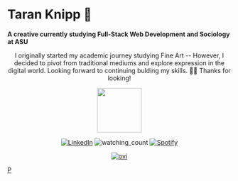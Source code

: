 # Taran Knipp 💫

 **A creative currently studying Full-Stack Web Development and Sociology at ASU**

<p align="center">
  I originally started my academic journey studying Fine Art -- However, I decided to pivot from traditional mediums and explore expression in the digital world.  
  Looking forward to continuing bulding my skills. 🎨💪
  Thanks for looking!
</p>
    
<p align="center">
  <img width="100" height="100" src="https://i.imgur.com/R4iPwpQ.png">
</p>

<p align="center">
  <a href="https://www.linkedin.com/in/taran-knipp-527b8028b/" target="_blank"><img src="https://img.shields.io/badge/LinkedIn-%230077B5.svg?&style=flat-square&logo=linkedin&logoColor=white" alt="LinkedIn"></a>
  <img src="https://komarev.com/ghpvc/?username=taranknipp&color=brightgreen" alt="watching_count" />
  <a href="https://open.spotify.com/user/1251072618?si=eac050a899ff4e8b" target="_blank"><img src="https://img.shields.io/badge/Spotify-%231ED760.svg?&style=flat-square&logo=spotify&logoColor=white" alt="Spotify"></p>

<p align="center">
  <img src="https://github-readme-stats.vercel.app/api/top-langs?username=taranknipp&show_icons=true&locale=en&layout=compact&theme=chartreuse-dark" alt="ovi" />
</p>P
